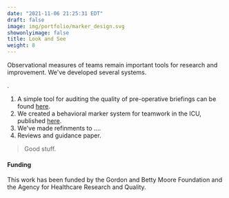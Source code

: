 ```yaml
---
date: "2021-11-06 21:25:31 EDT"
draft: false
image: img/portfolio/marker_design.svg
showonlyimage: false
title: Look and See
weight: 8
---
```


Observational measures of teams remain important tools for research and improvement. We've developed several systems. 
<!--more-->

.

1. A simple tool for auditing the quality of pre-operative briefings can be found [here](https://doi.org/10.1177%2F1062860613509402).
2. We created a behavioral marker system for teamwork in the ICU, published [here](https://journals.lww.com/ccmjournal/FullText/2018/12000/Evaluation_of_a_Measurement_System_to_Assess_ICU.2.aspx).
3. We've made refinments to ....
4. Reviews and guidance paper. 

> Good stuff.

#### Funding
This work has been funded by the Gordon and Betty Moore Foundation and the Agency for Healthcare Research and Quality. 
